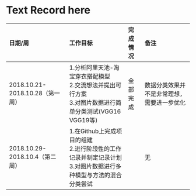# Text Record here

|日期/周|工作目标|完成情况|备注|
|:---|:---|:---|:---|
|2018.10.21-2018.10.28（第一周）|1.分析阿里天池-淘宝穿衣搭配模型<br> 2.交流想法并提出可行方案<br> 3.对图片数据进行简单分类测试(VGG16 VGG19等)|全部完成|数据分类效果并不是非常理想，需要进一步优化|
|2018.10.29-2018.10.4（第二周）|1.在Github上完成项目的组建<br> 2.进行阶段性的工作记录并制定记录计划<br> 3.对图片数据进行多种模型与方法的混合分类尝试||无|
